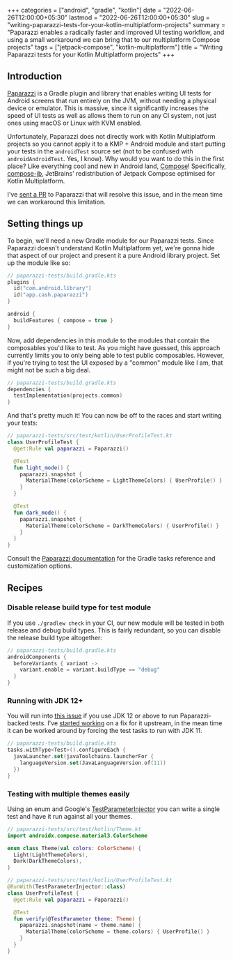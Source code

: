 +++
categories = ["android", "gradle", "kotlin"]
date = "2022-06-26T12:00:00+05:30"
lastmod = "2022-06-26T12:00:00+05:30"
slug = "writing-paparazzi-tests-for-your-kotlin-multiplatform-projects"
summary = "Paparazzi enables a radically faster and improved UI testing workflow, and using a small workaround we can bring that to our multiplatform Compose projects"
tags = ["jetpack-compose", "kotlin-multiplatform"]
title = "Writing Paparazzi tests for your Kotlin Multiplatform projects"
+++

## Introduction

[Paparazzi] is a Gradle plugin and library that enables writing UI tests for Android screens that run entirely on the JVM, without needing a physical device or emulator. This is massive, since it significantly increases the speed of UI tests as well as allows them to run on any CI system, not just ones using macOS or Linux with KVM enabled.

Unfortunately, Paparazzi does not directly work with Kotlin Multiplatform projects so you cannot apply it to a KMP + Android module and start putting your tests in the `androidTest` source set (not to be confused with `androidAndroidTest`. Yes, I know). Why would you want to do this in the first place? Like everything cool and new in Android land, [Compose]! Specifically, [compose-jb], JetBrains' redistribution of Jetpack Compose optimised for Kotlin Multiplatform.

I've [sent a PR] to Paparazzi that will resolve this issue, and in the mean time we can workaround this limitation.

## Setting things up

To begin, we'll need a new Gradle module for our Paparazzi tests. Since Paparazzi doesn't understand Kotlin Multiplatform yet, we're gonna hide that aspect of our project and present it a pure Android library project. Set up the module like so:

```kotlin
// paparazzi-tests/build.gradle.kts
plugins {
  id("com.android.library")
  id("app.cash.paparazzi")
}

android {
  buildFeatures { compose = true }
}
```

Now, add dependencies in this module to the modules that contain the composables you'd like to test. As you might have guessed, this approach currently limits you to only being able to test public composables. However, if you're trying to test the UI exposed by a "common" module like I am, that might not be such a big deal.

```kotlin
// paparazzi-tests/build.gradle.kts
dependencies {
  testImplementation(projects.common)
}
```

And that's pretty much it! You can now be off to the races and start writing your tests:

```kotlin
// paparazzi-tests/src/test/kotlin/UserProfileTest.kt
class UserProfileTest {
  @get:Rule val paparazzi = Paparazzi()

  @Test
  fun light_mode() {
    paparazzi.snapshot {
      MaterialTheme(colorScheme = LightThemeColors) { UserProfile() }
    }
  }

  @Test
  fun dark_mode() {
    paparazzi.snapshot {
      MaterialTheme(colorScheme = DarkThemeColors) { UserProfile() }
    }
  }
}
```

Consult the [Paparazzi documentation] for the Gradle tasks reference and customization options.

## Recipes

### Disable release build type for test module

If you use `./gradlew check` in your CI, our new module will be tested in both release and debug build types. This is fairly redundant, so you can disable the release build type altogether:

```kotlin
// paparazzi-tests/build.gradle.kts
androidComponents {
  beforeVariants { variant ->
    variant.enable = variant.buildType == "debug"
  }
}
```

### Running with JDK 12+

You will run into [this issue] if you use JDK 12 or above to run Paparazzi-backed tests. I've [started working] on a fix for it upstream, in the mean time it can be worked around by forcing the test tasks to run with JDK 11.

```kotlin
// paparazzi-tests/build.gradle.kts
tasks.withType<Test>().configureEach {
  javaLauncher.set(javaToolchains.launcherFor {
    languageVersion.set(JavaLanguageVersion.of(11))
  })
}
```

### Testing with multiple themes easily

Using an enum and Google's [TestParameterInjector] you can write a single test and have it run against all your themes.

```kotlin
// paparazzi-tests/src/test/kotlin/Theme.kt
import androidx.compose.material3.ColorScheme

enum class Theme(val colors: ColorScheme) {
  Light(LightThemeColors),
  Dark(DarkThemeColors),
}
```

```kotlin
// paparazzi-tests/src/test/kotlin/UserProfileTest.kt
@RunWith(TestParameterInjector::class)
class UserProfileTest {
  @get:Rule val paparazzi = Paparazzi()

  @Test
  fun verify(@TestParameter theme: Theme) {
    paparazzi.snapshot(name = theme.name) {
      MaterialTheme(colorScheme = theme.colors) { UserProfile() }
    }
  }
}
```

[paparazzi]: https://github.com/cashapp/paparazzi
[compose]: https://d.android.com/jetpack/compose
[compose-jb]: https://github.com/jetbrains/compose-jb
[sent a pr]: https://github.com/cashapp/paparazzi/pull/450
[paparazzi documentation]: https://cashapp.github.io/paparazzi
[this issue]: https://github.com/cashapp/paparazzi/issues/409
[started working]: https://github.com/cashapp/paparazzi/pull/474
[testparameterinjector]: https://github.com/google/TestParameterInjector
